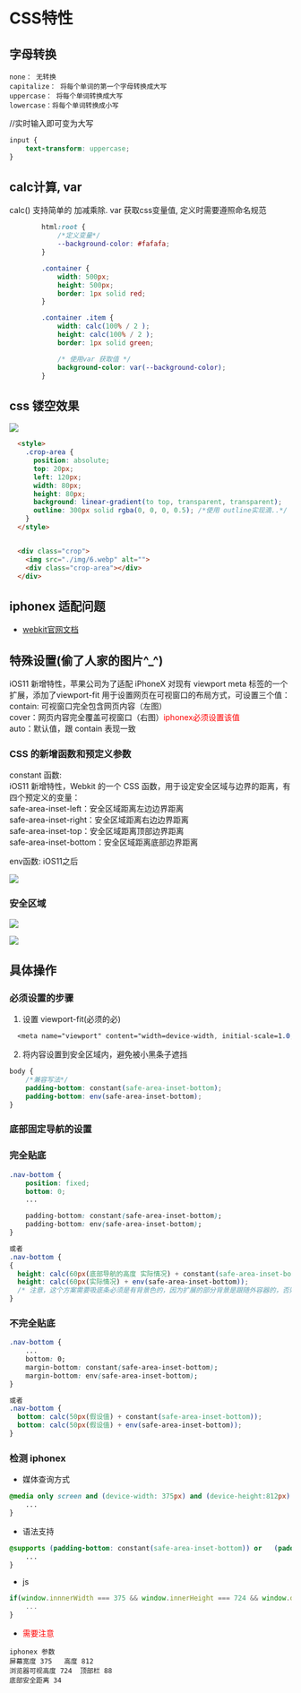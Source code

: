 # CSS特性


## 字母转换

```
none： 无转换
capitalize： 将每个单词的第一个字母转换成大写
uppercase： 将每个单词转换成大写
lowercase：将每个单词转换成小写

```

//实时输入即可变为大写
```css
input {
    text-transform: uppercase;
}
```

## calc计算, var 
calc() 支持简单的 加减乘除.
var 获取css变量值, 定义时需要遵照命名规范

```css
        html:root {
            /*定义变量*/
            --background-color: #fafafa;
        }

        .container {
            width: 500px;
            height: 500px;
            border: 1px solid red;
        }

        .container .item {
            width: calc(100% / 2 );
            height: calc(100% / 2 );
            border: 1px solid green;

            /* 使用var 获取值 */
            background-color: var(--background-color); 
        }
```




## css 镂空效果

![](./imgs/loukong.png)

```html
  <style>
    .crop-area {
      position: absolute;
      top: 20px;
      left: 120px;
      width: 80px;
      height: 80px;
      background: linear-gradient(to top, transparent, transparent);
      outline: 300px solid rgba(0, 0, 0, 0.5); /*使用 outline实现滴..*/
    }
  </style>


  <div class="crop">
    <img src="./img/6.webp" alt="">
    <div class="crop-area"></div>
  </div>
```





## iphonex 适配问题
* [webkit官网文档](https://webkit.org/blog/7929/designing-websites-for-iphone-x/?hmsr=funteas.com&utm_medium=funteas.com&utm_source=funteas.com)

## 特殊设置(偷了人家的图片^_^)

iOS11 新增特性，苹果公司为了适配 iPhoneX 对现有 viewport meta 标签的一个扩展，添加了viewport-fit 用于设置网页在可视窗口的布局方式，可设置三个值：   
contain: 可视窗口完全包含网页内容（左图）   
cover：网页内容完全覆盖可视窗口（右图）<span style="color:red;">iphonex必须设置该值</span>    
auto：默认值，跟 contain 表现一致   


### CSS 的新增函数和预定义参数
constant 函数:   
iOS11 新增特性，Webkit 的一个 CSS 函数，用于设定安全区域与边界的距离，有四个预定义的变量：   
safe-area-inset-left：安全区域距离左边边界距离   
safe-area-inset-right：安全区域距离右边边界距离    
safe-area-inset-top：安全区域距离顶部边界距离   
safe-area-inset-bottom：安全区域距离底部边界距离   

env函数: iOS11之后          


![](./imgs/5a1d0d8497046.png)


### 安全区域
![](./imgs/5a1d0d846c2f9.png)

![](./imgs/5a1d0d8435de8.png)



## 具体操作

### 必须设置的步骤

1.  设置 viewport-fit(必须的必)

```css
  <meta name="viewport" content="width=device-width, initial-scale=1.0, viewport-fit=cover"/>
```

2. 将内容设置到安全区域内，避免被小黑条子遮挡

```css
body {
    /*兼容写法*/
    padding-bottom: constant(safe-area-inset-bottom);
    padding-bottom: env(safe-area-inset-bottom);
}
```

### 底部固定导航的设置

### 完全贴底

```css
.nav-bottom {
    position: fixed;
    bottom: 0;
    ...

    padding-bottom: constant(safe-area-inset-bottom);
    padding-bottom: env(safe-area-inset-bottom);
}

或者
.nav-bottom {
{
  height: calc(60px(底部导航的高度 实际情况) + constant(safe-area-inset-bottom));
  height: calc(60px(实际情况) + env(safe-area-inset-bottom));
  /* 注意，这个方案需要吸底条必须是有背景色的，因为扩展的部分背景是跟随外容器的，否则出现镂空情况。 */
}

```

### 不完全贴底

```css
.nav-bottom {
    ...
    bottom: 0;
    margin-bottom: constant(safe-area-inset-bottom);
    margin-bottom: env(safe-area-inset-bottom);
}

或者
.nav-bottom {
  bottom: calc(50px(假设值) + constant(safe-area-inset-bottom));
  bottom: calc(50px(假设值) + env(safe-area-inset-bottom));
}

```


### 检测 iphonex

* 媒体查询方式 

```css
@media only screen and (device-width: 375px) and (device-height:812px) and (-webkit-device-pixel-radio: 3) {
    ...
}

```

* 语法支持

```css
@supports (padding-bottom: constant(safe-area-inset-bottom)) or   (padding-bottom: env(safe-area-inset-bottom)){
    ...
}
```

* js

```js
if(window.innnerWidth === 375 && window.innerHeight === 724 && window.devicePixelRatio === 3){
    ...
}
```

*  <span style="color:red">需要注意</span>

```
iphonex 参数 
屏幕宽度 375   高度 812
浏览器可视高度 724  顶部栏 88
底部安全距离 34

```







  
 


